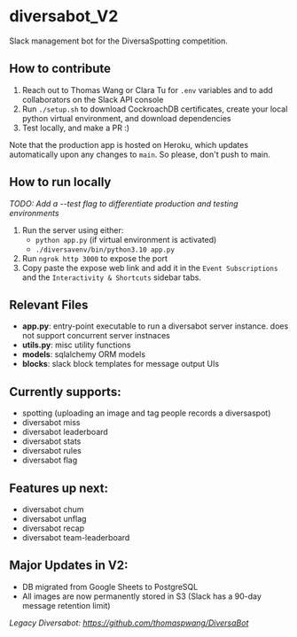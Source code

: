 # diversabot_V2
Slack management bot for the DiversaSpotting competition.

## How to contribute
1. Reach out to Thomas Wang or Clara Tu for `.env` variables and to add collaborators on the Slack API console
2. Run `./setup.sh` to download CockroachDB certificates, create your local python virtual environment, and download dependencies
3. Test locally, and make a PR :)

Note that the production app is hosted on Heroku, which updates automatically upon any changes to `main`. So please, don't push to main.

## How to run locally
*TODO: Add a --test flag to differentiate production and testing environments*
1. Run the server using either:
	- `python app.py` (if virtual environment is activated)
	- `./diversavenv/bin/python3.10 app.py` 
2. Run `ngrok http 3000` to expose the port 
3. Copy paste the expose web link and add it in the `Event Subscriptions` and the `Interactivity & Shortcuts` sidebar tabs.

## Relevant Files
- **app.py**: entry-point executable to run a diversabot server instance. does not support concurrent server instnaces 
- **utils.py**: misc utility functions 
- **models**: sqlalchemy ORM models 
- **blocks**: slack block templates for message output UIs

## Currently supports:
- spotting (uploading an image and tag people records a diversaspot)
- diversabot miss
- diversabot leaderboard
- diversabot stats
- diversabot rules
- diversabot flag

## Features up next:
- diversabot chum
- diversabot unflag
- diversabot recap
- diversabot team-leaderboard


## Major Updates in V2:
- DB migrated from Google Sheets to PostgreSQL
- All images are now permanently stored in S3 (Slack has a 90-day message retention limit)

*Legacy Diversabot: https://github.com/thomaspwang/DiversaBot*
